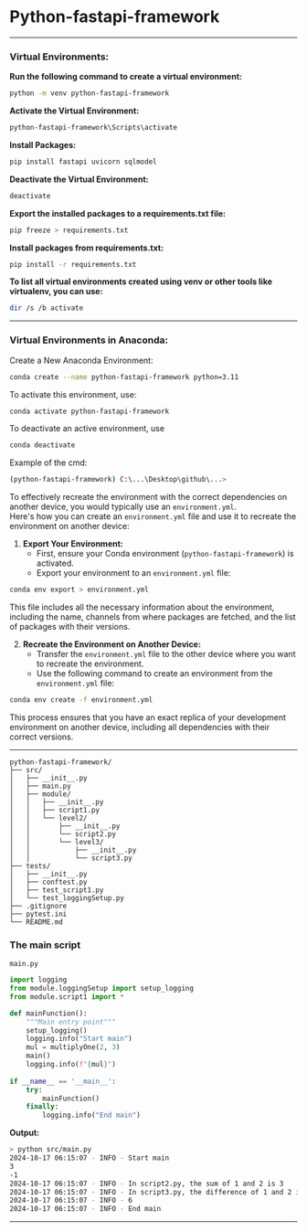 # Python-fastapi-framework

----

### Virtual Environments:

**Run the following command to create a virtual environment:**
```Bash
python -m venv python-fastapi-framework
```

**Activate the Virtual Environment:**
```Bash
python-fastapi-framework\Scripts\activate
```

**Install Packages:**
```Bash
pip install fastapi uvicorn sqlmodel
```

**Deactivate the Virtual Environment:**
```Bash
deactivate
```

**Export the installed packages to a requirements.txt file:**
```Bash
pip freeze > requirements.txt
```

**Install packages from requirements.txt:**
```Bash
pip install -r requirements.txt
```

**To list all virtual environments created using venv or other tools like virtualenv, you can use:**
```Bash
dir /s /b activate
```

---

### Virtual Environments in Anaconda:
Create a New Anaconda Environment:
```Bash
conda create --name python-fastapi-framework python=3.11
```
 To activate this environment, use:
```Bash
conda activate python-fastapi-framework
```
To deactivate an active environment, use
```Bash
conda deactivate
```
Example of the cmd:
```Bash
(python-fastapi-framework) C:\...\Desktop\github\...>
```

To effectively recreate the environment with the correct dependencies on another device, you would typically use an `environment.yml`.<br>
Here's how you can create an `environment.yml` file and use it to recreate the environment on another device:

1. **Export Your Environment:**
    - First, ensure your Conda environment (`python-fastapi-framework`) is activated.
    - Export your environment to an `environment.yml` file:

```Bash
conda env export > environment.yml
```
This file includes all the necessary information about the environment, including the name, channels from where packages are fetched, and the list of packages with their versions.

2. **Recreate the Environment on Another Device:**
    - Transfer the `environment.yml` file to the other device where you want to recreate the environment.
    - Use the following command to create an environment from the `environment.yml` file:

```Bash
conda env create -f environment.yml
```
This process ensures that you have an exact replica of your development environment on another device, including all dependencies with their correct versions.

---

```
python-fastapi-framework/
├── src/
│   ├── __init__.py
│   ├── main.py
│   ├── module/
│   │   ├── __init__.py
│   │   ├── script1.py
│   │   └── level2/
│   │       ├── __init__.py
│   │       └── script2.py
│   │       └── level3/
│   │           ├── __init__.py
│   │           └── script3.py
├── tests/
│   ├── __init__.py
│   ├── conftest.py
│   ├── test_script1.py
│   └── test_loggingSetup.py
├── .gitignore
├── pytest.ini
└── README.md
```

### The main script

`main.py`
```Python
import logging
from module.loggingSetup import setup_logging
from module.script1 import *

def mainFunction():
    """Main entry point"""
    setup_logging()
    logging.info("Start main")
    mul = multiplyOne(2, 3)
    main()
    logging.info(f"{mul}")
    
if __name__ == '__main__':
    try:
        mainFunction()
    finally:
        logging.info("End main")
```
**Output:**
```Bash
> python src/main.py
2024-10-17 06:15:07 - INFO - Start main
3
-1
2024-10-17 06:15:07 - INFO - In script2.py, the sum of 1 and 2 is 3
2024-10-17 06:15:07 - INFO - In script3.py, the difference of 1 and 2 is -1
2024-10-17 06:15:07 - INFO - 6
2024-10-17 06:15:07 - INFO - End main
```

---

